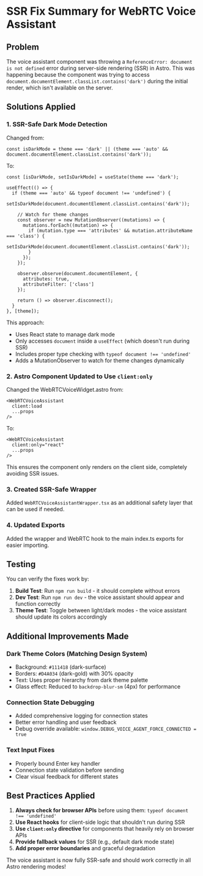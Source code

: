 # SSR Fix Summary for WebRTC Voice Assistant

## Problem
The voice assistant component was throwing a `ReferenceError: document is not defined` error during server-side rendering (SSR) in Astro. This was happening because the component was trying to access `document.documentElement.classList.contains('dark')` during the initial render, which isn't available on the server.

## Solutions Applied

### 1. SSR-Safe Dark Mode Detection
Changed from:
```tsx
const isDarkMode = theme === 'dark' || (theme === 'auto' && document.documentElement.classList.contains('dark'));
```

To:
```tsx
const [isDarkMode, setIsDarkMode] = useState(theme === 'dark');

useEffect(() => {
  if (theme === 'auto' && typeof document !== 'undefined') {
    setIsDarkMode(document.documentElement.classList.contains('dark'));
    
    // Watch for theme changes
    const observer = new MutationObserver((mutations) => {
      mutations.forEach((mutation) => {
        if (mutation.type === 'attributes' && mutation.attributeName === 'class') {
          setIsDarkMode(document.documentElement.classList.contains('dark'));
        }
      });
    });
    
    observer.observe(document.documentElement, {
      attributes: true,
      attributeFilter: ['class']
    });
    
    return () => observer.disconnect();
  }
}, [theme]);
```

This approach:
- Uses React state to manage dark mode
- Only accesses `document` inside a `useEffect` (which doesn't run during SSR)
- Includes proper type checking with `typeof document !== 'undefined'`
- Adds a MutationObserver to watch for theme changes dynamically

### 2. Astro Component Updated to Use `client:only`
Changed the WebRTCVoiceWidget.astro from:
```astro
<WebRTCVoiceAssistant
  client:load
  ...props
/>
```

To:
```astro
<WebRTCVoiceAssistant
  client:only="react"
  ...props
/>
```

This ensures the component only renders on the client side, completely avoiding SSR issues.

### 3. Created SSR-Safe Wrapper
Added `WebRTCVoiceAssistantWrapper.tsx` as an additional safety layer that can be used if needed.

### 4. Updated Exports
Added the wrapper and WebRTC hook to the main index.ts exports for easier importing.

## Testing
You can verify the fixes work by:

1. **Build Test**: Run `npm run build` - it should complete without errors
2. **Dev Test**: Run `npm run dev` - the voice assistant should appear and function correctly
3. **Theme Test**: Toggle between light/dark modes - the voice assistant should update its colors accordingly

## Additional Improvements Made

### Dark Theme Colors (Matching Design System)
- Background: `#111418` (dark-surface)
- Borders: `#D4A034` (dark-gold) with 30% opacity
- Text: Uses proper hierarchy from dark theme palette
- Glass effect: Reduced to `backdrop-blur-sm` (4px) for performance

### Connection State Debugging
- Added comprehensive logging for connection states
- Better error handling and user feedback
- Debug override available: `window.DEBUG_VOICE_AGENT_FORCE_CONNECTED = true`

### Text Input Fixes
- Properly bound Enter key handler
- Connection state validation before sending
- Clear visual feedback for different states

## Best Practices Applied

1. **Always check for browser APIs** before using them: `typeof document !== 'undefined'`
2. **Use React hooks** for client-side logic that shouldn't run during SSR
3. **Use `client:only` directive** for components that heavily rely on browser APIs
4. **Provide fallback values** for SSR (e.g., default dark mode state)
5. **Add proper error boundaries** and graceful degradation

The voice assistant is now fully SSR-safe and should work correctly in all Astro rendering modes!